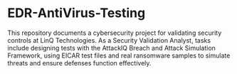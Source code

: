 # EDR-AntiVirus-Testing
This repository documents a cybersecurity project for validating security controls at LinQ Technologies. As a Security Validation Analyst, tasks include designing tests with the AttackIQ Breach and Attack Simulation Framework, using EICAR test files and real ransomware samples to simulate threats and ensure defenses function effectively.
